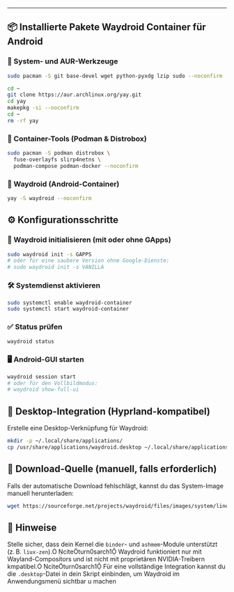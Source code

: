 ---
## 📦 Installierte Pakete Waydroid Container für Android
### 🔧 System- und AUR-Werkzeuge
```bash
sudo pacman -S git base-devel wget python-pyxdg lzip sudo --noconfirm
```
```bash
cd ~
git clone https://aur.archlinux.org/yay.git
cd yay
makepkg -si --noconfirm
cd ~
rm -rf yay
```
### 🐳 Container-Tools (Podman & Distrobox)
```bash
sudo pacman -S podman distrobox \
  fuse-overlayfs slirp4netns \
  podman-compose podman-docker --noconfirm
```
### 📱 Waydroid (Android-Container)
```bash
yay -S waydroid --noconfirm
```
## ⚙️ Konfigurationsschritte
### 🧱 Waydroid initialisieren (mit oder ohne GApps)
```bash
sudo waydroid init -s GAPPS
# oder für eine saubere Version ohne Google-Dienste:
# sudo waydroid init -s VANILLA
```
### 🛠️ Systemdienst aktivieren
```bash
sudo systemctl enable waydroid-container
sudo systemctl start waydroid-container
```
### ✅ Status prüfen
```bash
waydroid status
```
### 🖥️ Android-GUI starten
```bash
waydroid session start
# oder für den Vollbildmodus:
# waydroid show-full-ui
```
## 🧩 Desktop-Integration (Hyprland-kompatibel)
Erstelle eine Desktop-Verknüpfung für Waydroid:
```bash
mkdir -p ~/.local/share/applications/
cp /usr/share/applications/waydroid.desktop ~/.local/share/applications/
```
## 📁 Download-Quelle (manuell, falls erforderlich)
Falls der automatische Download fehlschlägt, kannst du das System-Image manuell herunterladen:
```bash
wget https://sourceforge.net/projects/waydroid/files/images/system/lineage/waydroid_x86_64/lineage-18.1-20250416-VANILLA-waydroid_x86_64-system.zip/download
```
## 🧠 Hinweise 

Stelle sicher, dass dein Kernel die `binder`- und `ashmem`-Module unterstützt (z. B. `liux-zen`). citeturn0sarch1
Waydroid funktioniert nur mit Wayland-Compositors und ist nicht mit proprietären NVIDIA-Treibern kmpatibel. citeturn0sarch1
Für eine vollständige Integration kannst du die `.desktop`-Datei in dein Skript einbinden, um Waydroid im Anwendungsmenü sichtbar u machen

